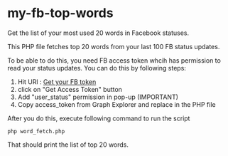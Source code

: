 # my-fb-top-words
Get the list of your most used 20 words in Facebook statuses.

This PHP file fetches top 20 words from your last 100 FB status updates.

To be able to do this, you need FB access token whcih has permission to read your status updates. You can do this by following steps:

1. Hit URl : [Get your FB token](https://developers.facebook.com/tools/explorer/?method=GET&path=me%2Fstatuses&version=v2.2&)
2. click on "Get Access Token" button
3. Add "user_status" permission in pop-up (IMPORTANT)
4. Copy access_token from Graph Explorer and replace in the PHP file


After you do this, execute following command to run the script

```
php word_fetch.php
```

That should print the list of top 20 words.
